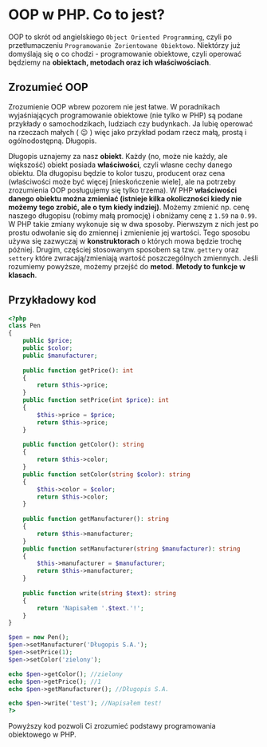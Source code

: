 # OOP w PHP. Co to jest?

OOP to skrót od angielskiego `Object Oriented Programming`, czyli po przetłumaczeniu `Programowanie Zorientowane Obiektowo`. Niektórzy już domyślają się o co chodzi - programowanie obiektowe, czyli operować będziemy na **obiektach, metodach oraz ich właściwościach**.

## Zrozumieć OOP

Zrozumienie OOP wbrew pozorem nie jest łatwe. W poradnikach wyjaśniających programowanie obiektowe (nie tylko w PHP) są podane przykłady o samochodzikach, ludziach czy budynkach. Ja lubię operować na rzeczach małych ( :wink: ) więc jako przykład podam rzecz małą, prostą i ogólnodostępną. Długopis. 

Długopis uznajemy za nasz **obiekt**. Każdy (no, może nie każdy, ale większość) obiekt posiada **właściwości**, czyli własne cechy danego obiektu. Dla długopisu będzie to kolor tuszu, producent oraz cena (właściwości może być więcej [nieskończenie wiele], ale na potrzeby zrozumienia OOP posługujemy się tylko trzema). W PHP **właściwości danego obiektu można zmieniać (istnieje kilka okoliczności kiedy nie możemy tego zrobić, ale o tym kiedy indziej)**. Możemy zmienić np. cenę naszego długopisu (robimy małą promocję) i obniżamy cenę z `1.59` na `0.99`. W PHP takie zmiany wykonuje się w dwa sposoby. Pierwszym z nich jest po prostu odwołanie się do zmiennej i zmienienie jej wartości. Tego sposobu używa się zazwyczaj w **konstruktorach** o których mowa będzie trochę później. Drugim, częściej stosowanym sposobem są tzw. `gettery` oraz `settery` które zwracają/zmieniają wartość poszczególnych zmiennych. Jeśli rozumiemy powyższe, możemy przejść do **metod**. **Metody to funkcje w klasach**. 

## Przykładowy kod

```php
<?php
class Pen
{
    public $price;
    public $color;
    public $manufacturer;
    
    public function getPrice(): int
    {
        return $this->price;
    }
    public function setPrice(int $price): int
    {
        $this->price = $price;
        return $this->price;
    }
    
    public function getColor(): string
    {
        return $this->color;
    }
    public function setColor(string $color): string
    {
        $this->color = $color;
        return $this->color;
    }
    
    public function getManufacturer(): string
    {
        return $this->manufacturer;
    }
    public function setManufacturer(string $manufacturer): string
    {
        $this->manufacturer = $manufacturer;
        return $this->manufacturer;
    }
    
    public function write(string $text): string
    {
        return 'Napisałem '.$text.'!';
    }
}

$pen = new Pen();
$pen->setManufacturer('Długopis S.A.');
$pen->setPrice(1);
$pen->setColor('zielony');

echo $pen->getColor(); //zielony
echo $pen->getPrice(); //1
echo $pen->getManufacturer(); //Długopis S.A.

echo $pen->write('test'); //Napisałem test!
?>
```

Powyższy kod pozwoli Ci zrozumieć podstawy programowania obiektowego w PHP.
